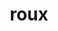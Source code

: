 ---
category: 4-letters
denotation: null
name: roux
reference_link: https://www.etymonline.com/word/roux
root_language: null
root_name: null
title: roux
type: free
word_sums:
- respelling: roux
  sum: 'Roux + '
---